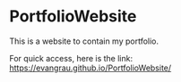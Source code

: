 # PortfolioWebsite
 This is a website to contain my portfolio.

 For quick access, here is the link: https://evangrau.github.io/PortfolioWebsite/
